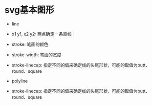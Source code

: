 # svg基本图形

* line
 * x1 y1, x2 y2: 两点确定一条直线
 * stroke: 笔画的颜色
 * stroke-width: 笔画的宽度
 * stroke-linecap: 指定不同的值来确定线的头尾形状，可能的取值为butt、round、square
 
 
* polyline
 * stroke-linecap: 指定不同的值来确定线的头尾形状，可能的取值为butt、round、square
 